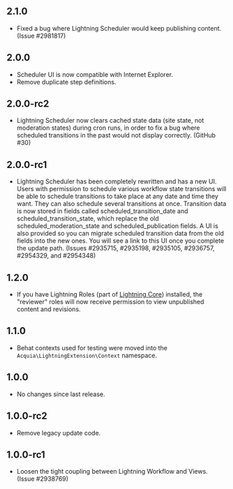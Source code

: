 ## 2.1.0
* Fixed a bug where Lightning Scheduler would keep publishing content.
  (Issue #2981817)

## 2.0.0
* Scheduler UI is now compatible with Internet Explorer.
* Remove duplicate step definitions.

## 2.0.0-rc2
* Lightning Scheduler now clears cached state data (site state, not
  moderation states) during cron runs, in order to fix a bug where
  scheduled transitions in the past would not display correctly. (GitHub #30)

## 2.0.0-rc1
* Lightning Scheduler has been completely rewritten and has a new UI. Users
  with permission to schedule various workflow state transitions will be able
  to schedule transitions to take place at any date and time they want. They
  can also schedule several transitions at once. Transition data is now stored
  in fields called scheduled_transition_date and scheduled_transition_state,
  which replace the old scheduled_moderation_state and scheduled_publication
  fields. A UI is also provided so you can migrate scheduled transition data
  from the old fields into the new ones. You will see a link to this UI once
  you complete the update path. (Issues #2935715, #2935198, #2935105, #2936757, #2954329, and #2954348)

## 1.2.0
* If you have Lightning Roles
  (part of [Lightning Core](https://drupal.org/project/lightning_core))
  installed, the "reviewer" roles will now receive permission to view
  unpublished content and revisions.

## 1.1.0
* Behat contexts used for testing were moved into the
  `Acquia\LightningExtension\Context` namespace.

## 1.0.0
* No changes since last release.

## 1.0.0-rc2
* Remove legacy update code.

## 1.0.0-rc1
* Loosen the tight coupling between Lightning Workflow and Views.
  (Issue #2938769)
